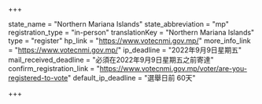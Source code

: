 +++

state_name = "Northern Mariana Islands"
state_abbreviation = "mp"
registration_type = "in-person"
translationKey = "Northern Mariana Islands"
type = "register"
hp_link = "https://www.votecnmi.gov.mp/"
more_info_link = "https://www.votecnmi.gov.mp/"
ip_deadline = "2022年9月9日星期五"
mail_received_deadline = "必須在2022年9月9日星期五之前寄達"
confirm_registration_link = "https://www.votecnmi.gov.mp/voter/are-you-registered-to-vote"
default_ip_deadline = "選舉日前 60天"

+++